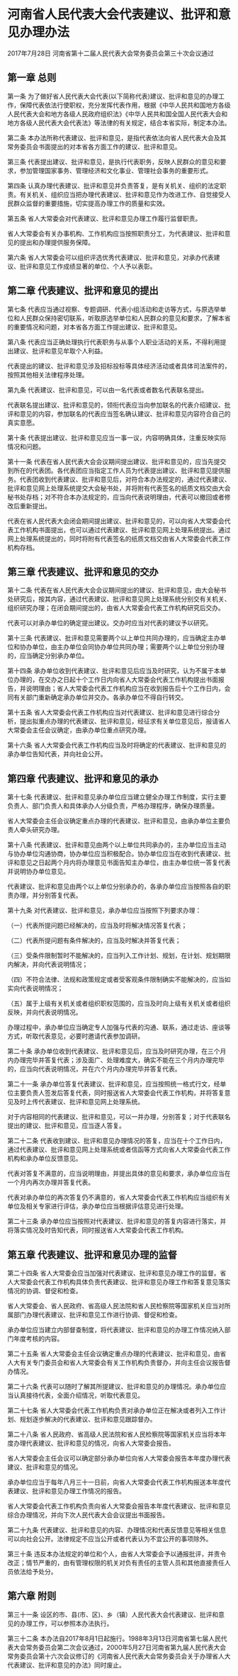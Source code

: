 # 河南省人民代表大会代表建议、批评和意见办理办法

2017年7月28日 河南省第十二届人民代表大会常务委员会第三十次会议通过



## 第一章  总则

第一条 为了做好省人民代表大会代表(以下简称代表)建议、批评和意见的办理工作，保障代表依法行使职权，充分发挥代表作用，根据《中华人民共和国地方各级人民代表大会和地方各级人民政府组织法》《中华人民共和国全国人民代表大会和地方各级人民代表大会代表法》等法律的有关规定，结合本省实际，制定本办法。

第二条 本办法所称代表建议、批评和意见，是指代表依法向省人民代表大会及其常务委员会书面提出的对本省各方面工作的建议、批评和意见。

第三条 代表提出建议、批评和意见，是执行代表职务，反映人民群众的意见和要求，参加管理国家事务、管理经济和文化事业、管理社会事务的重要形式。

第四条 认真办理代表建议、批评和意见并负责答复，是有关机关、组织的法定职责。有关机关、组织应当把办理代表建议、批评和意见作为改进工作、自觉接受人民群众监督的重要措施，切实提高办理工作的质量和实效。

第五条 省人大常委会对代表建议、批评和意见办理工作履行监督职责。

省人大常委会有关办事机构、工作机构应当按照职责分工，为代表建议、批评和意见的提出和办理提供服务保障。

第六条 省人大常委会可以组织评选优秀代表建议、批评和意见，对承办代表建议、批评和意见工作成绩显著的单位、个人予以表彰。

## 第二章  代表建议、批评和意见的提出

第七条 代表应当通过视察、专题调研、代表小组活动和走访等方式，与原选举单位和人民群众保持密切联系，听取原选举单位和人民群众的意见和要求，了解本省的重要情况和问题，对本省各方面工作提出建议、批评和意见。

第八条 代表应当正确处理执行代表职务与从事个人职业活动的关系，不得利用提出建议、批评和意见牟取个人利益。

代表提出的建议、批评和意见涉及招标投标等具体经济活动或者具体司法案件的，按照其他相关法律程序处理。

第九条 代表建议、批评和意见，可以由一名代表或者数名代表联名提出。

代表联名提出建议、批评和意见的，领衔代表应当向参加联名的代表介绍建议、批评和意见的内容，参加联名的代表应当签名确认建议、批评和意见内容符合自己的真实意愿。

第十条 代表提出建议、批评和意见应当一事一议，内容明确具体，注重反映实际情况和问题。

第十一条 代表在省人民代表大会会议期间提出建议、批评和意见的，应当先提交到所在的代表团。各代表团应当指定工作人员为代表提出建议、批评和意见提供服务。代表团收到代表建议、批评和意见后，对符合本办法规定的，通过代表建议、批评和意见网上处理系统提交大会秘书处，并将附有代表签名的纸质文档交由大会秘书处存档；对不符合本办法规定的，应当向代表说明理由，代表可以撤回或者修改后重新提出。

代表在省人民代表大会闭会期间提出建议、批评和意见的，可以向省人大常委会代表工作机构书面提出，也可以通过代表建议、批评和意见网上处理系统提出。通过网上处理系统提出的，同时将附有代表签名的纸质文档交由省人大常委会代表工作机构存档。

## 第三章  代表建议、批评和意见的交办

第十二条 代表在省人民代表大会会议期间提出的建议、批评和意见，由大会秘书处研究后，按其内容，通过代表建议、批评和意见网上处理系统分别交有关机关、组织研究办理；在闭会期间提出的，由省人大常委会代表工作机构研究后交办。

代表可以对承办单位的确定提出建议。交办时应当对代表的建议予以研究。

第十三条 代表建议、批评和意见需要两个以上单位共同办理的，应当确定主办单位和协办单位，由主办单位会同协办单位共同办理；需要两个以上单位分别办理的，应当确定分别承办单位。

第十四条 承办单位收到代表建议、批评和意见后应当及时研究，认为不属于本单位办理的，在交办之日起十个工作日内向省人大常委会代表工作机构提出书面报告，并说明理由；省人大常委会代表工作机构应当在收到报告后十个工作日内，会同有关部门重新确定承办单位并交办。各承办单位不得自行转交。

第十五条 省人大常委会代表工作机构应当对代表建议、批评和意见进行综合分析，提出拟重点办理的代表建议、批评和意见，经征求有关单位意见后，报请省人大常委会主任会议确定，由承办单位重点研究办理。

第十六条 省人大常委会代表工作机构应当及时将确定的代表建议、批评和意见的承办单位告知代表，并向社会公开。

## 第四章  代表建议、批评和意见的承办

第十七条 代表建议、批评和意见承办单位应当建立健全办理工作制度，实行主要负责人、部门负责人和具体承办人分级负责，严格办理程序，确保办理质量。

省人大常委会主任会议确定重点办理的代表建议、批评和意见，由承办单位主要负责人牵头研究办理。

第十八条 代表建议、批评和意见由两个以上单位共同承办的，主办单位应当主动与协办单位沟通协商，协办单位应当积极配合。协办单位应当在收到代表建议、批评和意见之日起两个月内将办理意见书面告知主办单位，由主办单位统一答复代表并说明协办单位意见。

代表建议、批评和意见由两个以上单位分别承办的，各承办单位应当按照各自的职责办理，并分别答复代表。

第十九条 对代表建议、批评和意见，承办单位应当按照下列要求办理：

（一）代表所提问题已经解决的，应当及时将解决情况答复代表；

（二）代表所提问题有条件解决的，应当及时解决并答复代表；

（三）受条件限制暂时不能解决的，应当列入工作计划、规划，在计划、规划期限内解决，并向代表说明情况；

（四）不符合法律、法规和政策规定或者受客观条件限制确实不能解决的，应当如实向代表说明情况；

（五）属于上级有关机关或者组织职权范围的，应当及时向上级有关机关或者组织反映，并向代表说明情况。

办理过程中，承办单位应当确定专人加强与代表的沟通、联系，通过走访、座谈等方式，听取代表意见，必要时邀请代表参加调研。

第二十条 承办单位收到代表建议、批评和意见后，应当及时研究办理，在三个月内办理完毕并答复代表；涉及面广、处理难度大，确实不能在三个月内办理完毕的，应当向代表说明情况，并在六个月内办理完毕并答复代表。

第二十一条 承办单位答复代表建议、批评和意见，应当按照统一格式行文，经单位主要负责人签发后答复代表，同时报送省人大常委会代表工作机构，并将答复意见及时上传代表建议、批评和意见网上处理系统。

对于内容相同的代表建议、批评和意见，可以一并办理，分别答复；对于代表联名提出的建议、批评和意见，应当逐人答复。

第二十二条 代表收到建议、批评和意见办理情况的答复，应当在十个工作日内，通过代表建议、批评和意见网上处理系统或者信函等方式向省人大常委会代表工作机构和承办单位反馈意见。

代表对答复不满意的，应当说明理由，并提出具体的意见和要求，承办单位应当在一个月内再次办理并答复代表。

代表对承办单位的再次答复仍不满意的，省人大常委会代表工作机构应当组织有关单位及相关专家进行评估，承办单位应当根据评估意见进行处理。

第二十三条 承办单位应当按照对代表建议、批评和意见的答复内容进行落实，并将落实情况及时告知代表，同时报送省人大常委会代表工作机构。

## 第五章  代表建议、批评和意见办理的监督

第二十四条 省人大常委会应当加强对代表建议、批评和意见办理工作的监督。省人大常委会代表工作机构具体负责代表建议、批评和意见办理工作和答复意见落实情况的协调、督促和检查。

省人大常委会、省人民政府、省高级人民法院和省人民检察院等国家机关应当对所属部门办理代表建议、批评和意见工作进行协调、督促和检查。

承办单位应当建立内部督查制度，将代表建议、批评和意见的办理工作情况纳入部门年度考核的内容。

第二十五条 省人大常委会主任会议确定重点办理的代表建议、批评和意见，由省人大有关专门委员会和省人大常委会有关工作机构负责督办，并向主任会议报告督办情况。

第二十六条 代表可以随时了解其所提建议、批评和意见的办理情况。承办单位应当认真接待代表，全面介绍情况，听取代表意见。

第二十七条 省人大常委会代表工作机构负责对承办单位正在解决或者列入工作计划、规划逐步解决的代表建议、批评和意见跟踪督办。

第二十八条 省人民政府、省高级人民法院和省人民检察院等国家机关应当将本年度办理代表建议、批评和意见的情况，向省人大常委会报告。

省人大常委会主任会议可以确定部分承办单位向省人大常委会报告本年度办理代表建议、批评和意见的情况。

承办单位应当于每年八月三十一日前，向省人大常委会代表工作机构报送本年度代表建议、批评和意见办理工作情况的报告。

省人大常委会代表工作机构负责向省人大常委会报告本年度代表建议、批评和意见综合办理情况，并向下次人民代表大会会议提出书面报告。

第二十九条 代表建议、批评和意见的内容、办理情况和代表反馈意见等相关信息可以向社会公开。法律规定不应当公开或者代表认为不宜公开的事项除外。

第三十条 违反本办法规定的单位和个人，由省人大常委会予以通报批评，并责令改正；情节严重的，由有管理权限的机关对负有责任的主管人员和其他直接责任人员依法给予处分。

## 第六章  附则

第三十一条 设区的市、县(市、区)、乡（镇）人民代表大会代表建议、批评和意见的办理工作，可以参照本办法执行。

第三十二条 本办法自2017年8月1日起施行。1988年3月13日河南省第七届人民代表大会常务委员会第二次会议通过，2000年5月27日河南省第九届人民代表大会常务委员会第十六次会议修订的《河南省人民代表大会常务委员会关于办理省人大代表建议、批评和意见的办法》同时废止。